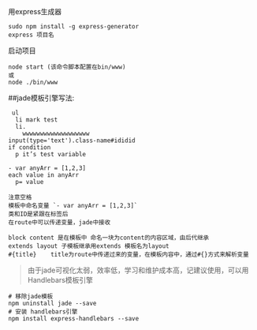 用express生成器
```
sudo npm install -g express-generator
express 项目名
```

启动项目

    node start (该命令脚本配置在bin/www)
    或
    node ./bin/www 

##jade模板引擎写法:

     ul
      li mark test
      li.
        wwwwwwwwwwwwwwwwwww
    input(type='text').class-name#ididid
    if condition
      p it’s test variable

    - var anyArr = [1,2,3]
    each value in anyArr
      p= value

    注意空格
    模板中命名变量 `- var anyArr = [1,2,3]`
    类和ID是紧跟在标签后
    在route中可以传递变量，jade中接收

    block content 是在模板中 命名一块为content的内容区域，由后代继承
    extends layout 子模板继承用extends 模板名为layout
    #{title}    title为route中传递过来的变量，在模板内容中，通过#{}方式来解析变量


> 由于jade可视化太弱，效率低，学习和维护成本高，记建议使用，可以用Handlebars模板引擎

```
# 移除jade模板
npm uninstall jade --save   
# 安装 handlebars引擎
npm install express-handlebars --save
```
